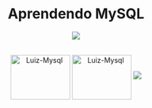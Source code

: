 <h1 align="center"> Aprendendo MySQL </h1>

  <p align="center">
    <img loading="lazy" src="http://img.shields.io/static/v1?label=STATUS&message=EM%20DESENVOLVIMENTO&color=GREEN&style=for-the-badge"/>
  </p>

  <div align= "center" style="display: inline_block"><br>
    
  <img align="center" alt="Luiz-Mysql" height="90" width="120" src="https://cdn.jsdelivr.net/gh/devicons/devicon/icons/mysql/mysql-original-wordmark.svg" />
  <img align="center" alt="Luiz-Mysql" height="90" width="120" src="https://cdn.jsdelivr.net/gh/devicons/devicon@latest/icons/threedsmax/threedsmax-original.svg" />
  <img src="https://cdn.jsdelivr.net/gh/devicons/devicon@latest/icons/azuresqldatabase/azuresqldatabase-original.svg" />
  
  </div>

